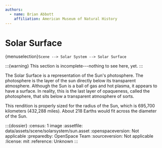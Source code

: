```yaml
---
authors:
  - name: Brian Abbott
    affiliation: American Museum of Natural History
---
```



# Solar Surface

{menuselection}`Scene --> Solar System --> Solar Surface`



:::{warning}
This section is incomplete---nothing to see here, yet.
:::


The Solar Surface is a representation of the Sun's photosphere. The photosphere is the layer of the sun directly below its transparent atmosphere. Although the Sun is a ball of gas and hot plasma, it appears to have a surface. In reality, this is the last layer of opaqueness, called the photosphere, that sits below a transparent atmosphere of sorts.

This rendition is properly sized for the radius of the Sun, which is 695,700 kilometers (432,288 miles). About 218 Earths would fit across the diameter of the Sun.




:::{dossier}
:census: 1 image
:assetfile: data/assets/scene/solarsystem/sun.asset
:openspaceversion: Not applicable
:preparedby: OpenSpace Team
:sourceversion: Not applicable
:license: mit
:reference: Unknown
:::